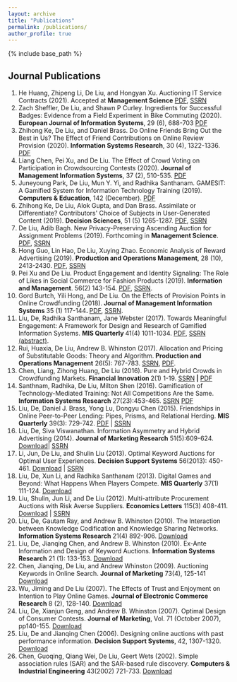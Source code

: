 ```yaml
---
layout: archive
title: "Publications"
permalink: /publications/
author_profile: true
---
```

{% include base_path %}

## Journal Publications

<ol>
   <li>He Huang, Zhipeng Li, De Liu, and Hongyan Xu. Auctioning IT Service Contracts (2021). Accepted at <strong>Management Science</strong>
   <a href="http://idsdl.csom.umn.edu/c/share/ito.pdf">PDF</a>, <a href=" https://ssrn.com/abstract=3910016">SSRN</a></li>
     <li>Zach Sheffler, De Liu, and Shawn P Curley. Ingredients for Successful Badges: Evidence from a Field Experiment in Bike Commuting (2020). <strong>European Journal of Information Systems</strong>, 29 (6), 688-703 <a href="/home/files/badges.pdf">PDF</a></li>
   <li>Zhihong Ke, De Liu, and Daniel Brass. Do Online Friends Bring Out the Best in Us? The Effect of Friend Contributions on Online Review Provision (2020). <strong>Information Systems Research</strong>, 30 (4), 1322-1336. <a href="/home/files/friendEffect.pdf">PDF</a></li>
   <li>Liang Chen, Pei Xu, and De Liu. The Effect of Crowd Voting on Participation in Crowdsourcing Contests (2020). <strong>Journal of Management Information Systems</strong>, 37 (2), 510-535. <a href="/home/files/ChenXuLiu-CrowdVoting.pdf">PDF</a></li>     
   <li>Juneyoung Park, De Liu, Mun Y. Yi, and Radhika Santhanam. GAMESIT: A Gamified System for Information Technology Training (2019). <strong>Computers & Education</strong>, 142 (December). <a href="/home/files/GAMESIT_GE19.pdf">PDF</a></li>
   <li>Zhihong Ke, De Liu, Alok Gupta, and Dan Brass. Assimilate or Differentiate? Contributors' Choice of Subjects in User-Generated Content (2019). <strong>Decision Sciences</strong>, 51 (5) 1265-1287. <a href="/home/files/KeFriendExpDS.pdf">PDF</a>, <a href="https://papers.ssrn.com/sol3/papers.cfm?abstract_id=3417261">SSRN</a></li>
   <li>De Liu, Adib Bagh. New Privacy-Preserving Ascending Auction for Assignment Problems (2019). Forthcoming in <span style="font-weight:bold">Management Science</span>. <a href="http://idsdl.csom.umn.edu/c/share/LiuBaghDAC.pdf">PDF</a>, <a href="https://papers.ssrn.com/abstract=2373976">SSRN</a></li>
   <li>Hong Guo, Lin Hao, De Liu, Xuying Zhao. Economic Analysis of Reward Advertising (2019). <span style="font-weight:bold;">Production and Operations Management</span>, 28 (10), 2413-2430. <a href="/home/files/GuoZhaoHaoLiu-RewardAds.pdf">PDF</a>, <a href="http://ssrn.com/abstract=3283265">SSRN</a></li>
   <li>Pei Xu and De Liu. Product Engagement and Identity Signaling: The Role of Likes in Social Commerce for Fashion Products (2019). <span style="font-weight:bold;">Information and Management</span>. 56(2) 143-154. <a href="http://idsdl.csom.umn.edu/c/share/polyvore.pdf">PDF</a>, <a href="https://papers.ssrn.com/sol3/papers.cfm?abstract_id=3003604">SSRN</a>.</li>
   <li>Gord Burtch, Yili Hong, and De Liu. On the Effects of Provision Points in Online Crowdfunding (2018).<span style="font-weight:bold"> Journal of Management Information Systems </span>35 (1) 117-144<span style="font-weight:bold">. </span><a href="http://idsdl.csom.umn.edu/c/share/ProvisionPoint.pdf">PDF</a>, <a href="https://papers.ssrn.com/abstract=3061228">SSRN</a>.</li>
   <li>Liu, De, Radhika Santhanam, Jane Webster (2017). Towards Meaningful Engagement: A Framework for Design and Research of Gamified Information Systems. <span style="font-weight:bold">MIS Quarterly </span>41(4) 1011-1034. <a href="http://idsdl.csom.umn.edu/c/share/LiuSanthanamWebster-MeaningfulEngagement.pdf">PDF</a>, <a href="http://papers.ssrn.com/sol3/papers.cfm?abstract_id=2521283">SSRN (abstract)</a>.&nbsp;</li>
   <li>Rui, Huaxia, De Liu, Andrew B. Whinston (2017). Allocation and Pricing of Substitutable Goods: Theory and Algorithm.<span style="font-weight:bold"> Production and Operations Management</span> 26(5): 767-783. <a href="http://papers.ssrn.com/sol3/papers.cfm?abstract_id=2292784">SSRN</a>, <a href="http://idsdl.csom.umn.edu/c/share/sims.pdf">PDF</a>.</li>
   <li>Chen, Liang, Zihong Huang, De Liu (2016). Pure and Hybrid Crowds in Crowdfunding Markets. <span style="font-weight:bold">Financial Innovation </span>2(1) 1-19. <a href="https://papers.ssrn.com/abstract=2864817">SSRN</a><span style="font-weight:bold"> |</span> <a href="http://idsdl.csom.umn.edu/c/share/hybridcrowds.pdf">PDF</a></li>
   <li>Santhnam, Radhika, De Liu, Milton Shen (2016). Gamification of Technology-Mediated Training: Not All Competitions Are the Same. <span style="font-weight:bold">Information Systems Research</span> 27(23):453-465. <a href="http://papers.ssrn.com/sol3/papers.cfm?abstract_id=2698786">SSRN</a> <a href="http://idsdl.csom.umn.edu/c/share/ETrain.pdf">PDF</a></li>
   <li>Liu, De, Daniel J. Brass, Yong Lu, Dongyu Chen (2015). Friendships in Online Peer-to-Peer Lending: Pipes, Prisms, and Relational Herding. <span style="font-weight:bold">MIS Quarterly</span> 39(3): 729-742. <a href="http://idsdl.csom.umn.edu/c/share/p2p.pdf">PDF</a> | <a href="http://papers.ssrn.com/sol3/papers.cfm?abstract_id=2251155">SSRN</a></li>
   <li>Liu, De, Siva Viswanathan. Information Asymmetry and Hybrid Advertising (2014). <span style="font-weight:bold">Journal of Marketing Research</span> 51(5):609-624. <a href="http://idsdl.csom.umn.edu/c/share/Payment.pdf">Download</a>| <a href="http://papers.ssrn.com/sol3/papers.cfm?abstract_id=1698524">SSRN</a></li>
   <li>Li, Jun, De Liu, and Shulin Liu (2013). Optimal Keyword Auctions for Optimal User Experiences. <span style="font-weight:bold">Decision Support Systems</span> 56(2013): 450-461. <a href="http://idsdl.csom.umn.edu/c/share/ShadowCosts.pdf">Download</a> | <a href="http://ssrn.com/abstract=1721523">SSRN</a></li>
   <li>Liu, De, Xun Li, and Radhika Santhanam (2013). Digital Games and Beyond: What Happens When Players Compete. <span style="font-weight:bold">MIS Quarterly</span> 37(1) 111-124. <a href="http://csom-idsdl.oit.umn.edu/c/share/games.pdf">Download</a></li>
   <li>Liu, Shulin, Jun Li, and De Liu (2012). Multi-attribute Procurement Auctions with Risk Averse Suppliers. <span style="font-weight:bold">Economics Letters</span> 115(3) 408-411. <a href="http://csom-idsdl.oit.umn.edu/c/share/Procurement.pdf">Download</a> | <a href="http://www.sciencedirect.com/science/article/pii/S0165176511006227?v=s5">SSRN</a></li>
   <li>Liu, De, Gautam Ray, and Andrew B. Whinston (2010). The Interaction between Knowledge Codification and Knowledge Sharing Networks. <span style="font-weight:bold">Information Systems Research</span> 21(4) 892-906. <a href="http://idsdl.csom.umn.edu/c/share/km.pdf">Download</a></li>
   <li>Liu, De, Jianqing Chen, and Andrew B. Whinston (2010). Ex-Ante Information and Design of Keyword Auctions. <span style="font-weight:bold">Information Systems Research</span> 21 (1): 133-153. <a href="http://idsdl.csom.umn.edu/c/share/ExAnte.pdf">Download</a></li>
   <li>Chen, Jianqing, De Liu, and Andrew Whinston (2009). Auctioning Keywords in Online Search. <span style="font-weight:bold">Journal of Marketing</span> 73(4), 125-141 <a href="http://idsdl.csom.umn.edu/c/share/JMAuctionKeywords.pdf">Download</a></li>
   <li>Wu, Jiming and De Liu (2007). The Effects of Trust and Enjoyment on Intention to Play Online Games. <span style="font-weight:bold">Journal of Electronic Commerce Research</span> 8 (2), 128-140. <a href="http://idsdl.csom.umn.edu/c/share/WuLiuGame.pdf">Download</a></li>
   <li>Liu, De, Xianjun Geng, and Andrew B. Whinston (2007). Optimal Design of Consumer Contests. <span style="font-weight:bold">Journal of Marketing</span>, Vol. 71 (October 2007), pp140-155. <a href="http://idsdl.csom.umn.edu/c/share/contest.pdf">Download</a></li>
   <li>Liu, De and Jianqing Chen (2006). Designing online auctions with past performance information. <span style="font-weight:bold">Decision Support Systems</span>, 42, 1307-1320. <a href="http://idsdl.csom.umn.edu/c/share/PastPerformance.pdf">Download</a></li>
   <li>Chen, Guoqing, Qiang Wei, De Liu, Geert Wets (2002). Simple association rules (SAR) and the SAR-based rule discovery. <span style="font-weight:bold">Computers &amp; Industrial Engineering</span> 43(2002) 721-733. <a href="http://idsdl.csom.umn.edu/c/share/associationrules.pdf">Download</a></li>
</ol>


